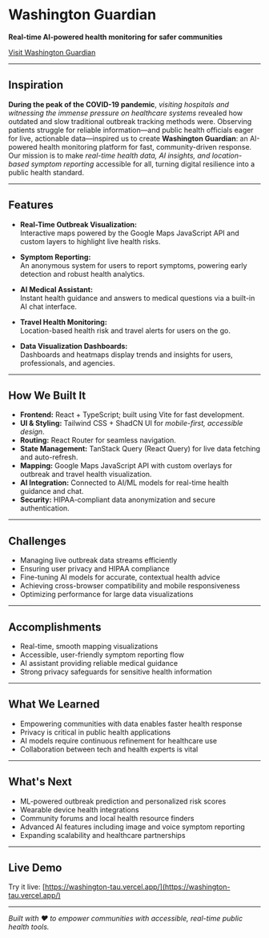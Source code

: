# Washington Guardian

**Real-time AI-powered health monitoring for safer communities**

[Visit Washington Guardian](https://washington-tau.vercel.app/)

---

## Inspiration

**During the peak of the COVID-19 pandemic**, _visiting hospitals and witnessing the immense pressure on healthcare systems_ revealed how outdated and slow traditional outbreak tracking methods were. Observing patients struggle for reliable information—and public health officials eager for live, actionable data—inspired us to create **Washington Guardian**: an AI-powered health monitoring platform for fast, community-driven response. Our mission is to make _real-time health data, AI insights, and location-based symptom reporting_ accessible for all, turning digital resilience into a public health standard.

---

## Features

- **Real-Time Outbreak Visualization:**  
  Interactive maps powered by the Google Maps JavaScript API and custom layers to highlight live health risks.

- **Symptom Reporting:**  
  An anonymous system for users to report symptoms, powering early detection and robust health analytics.

- **AI Medical Assistant:**  
  Instant health guidance and answers to medical questions via a built-in AI chat interface.

- **Travel Health Monitoring:**  
  Location-based health risk and travel alerts for users on the go.

- **Data Visualization Dashboards:**  
  Dashboards and heatmaps display trends and insights for users, professionals, and agencies.

---

## How We Built It

- **Frontend:** React + TypeScript; built using Vite for fast development.
- **UI & Styling:** Tailwind CSS + ShadCN UI for _mobile-first, accessible design_.
- **Routing:** React Router for seamless navigation.
- **State Management:** TanStack Query (React Query) for live data fetching and auto-refresh.
- **Mapping:** Google Maps JavaScript API with custom overlays for outbreak and travel health visualization.
- **AI Integration:** Connected to AI/ML models for real-time health guidance and chat.
- **Security:** HIPAA-compliant data anonymization and secure authentication.

---

## Challenges

- Managing live outbreak data streams efficiently
- Ensuring user privacy and HIPAA compliance
- Fine-tuning AI models for accurate, contextual health advice
- Achieving cross-browser compatibility and mobile responsiveness
- Optimizing performance for large data visualizations

---

## Accomplishments

- Real-time, smooth mapping visualizations
- Accessible, user-friendly symptom reporting flow
- AI assistant providing reliable medical guidance
- Strong privacy safeguards for sensitive health information

---

## What We Learned

- Empowering communities with data enables faster health response
- Privacy is critical in public health applications
- AI models require continuous refinement for healthcare use
- Collaboration between tech and health experts is vital

---

## What's Next

- ML-powered outbreak prediction and personalized risk scores
- Wearable device health integrations
- Community forums and local health resource finders
- Advanced AI features including image and voice symptom reporting
- Expanding scalability and healthcare partnerships

---

## Live Demo

Try it live: [https://washington-tau.vercel.app/](https://washington-tau.vercel.app/)

---

_Built with ❤️ to empower communities with accessible, real-time public health tools._
